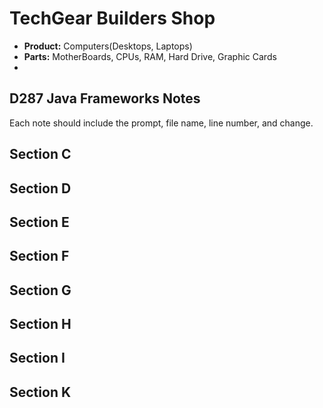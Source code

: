 # TechGear Builders Shop

*  **Product:** Computers(Desktops, Laptops)
*  **Parts:** MotherBoards, CPUs, RAM, Hard Drive, Graphic Cards
* 
## D287 Java Frameworks Notes
Each note should include the prompt, file name, line number, and change.



## Section C
## Section D
## Section E
## Section F
## Section G
## Section H
## Section I
## Section K